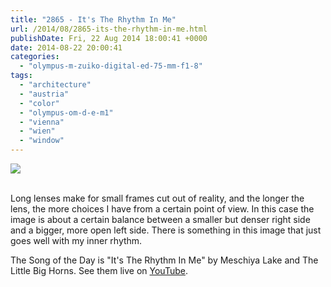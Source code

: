 ```yaml
---
title: "2865 - It's The Rhythm In Me"
url: /2014/08/2865-its-the-rhythm-in-me.html
publishDate: Fri, 22 Aug 2014 18:00:41 +0000
date: 2014-08-22 20:00:41
categories: 
  - "olympus-m-zuiko-digital-ed-75-mm-f1-8"
tags: 
  - "architecture"
  - "austria"
  - "color"
  - "olympus-om-d-e-m1"
  - "vienna"
  - "wien"
  - "window"
---
```

<div class="container">
<div class="center"><a target="_blank" href="https://d25zfm9zpd7gm5.cloudfront.net/1200x1200/2014/20140729_170551_lr.jpg"><img src="https://d25zfm9zpd7gm5.cloudfront.net/0600x0600/2014/20140729_170551_lr.jpg" /></a></div>
</div>
<br />

Long lenses make for small frames cut out of reality, and the longer the lens, the more choices I have from a certain point of view. In this case the image is about a certain balance between a smaller but denser right side and a bigger, more open left side. There is something in this image that just goes well with my inner rhythm.

The Song of the Day is "It's The Rhythm In Me" by Meschiya Lake and The Little Big Horns. See them live on <a href="https://www.youtube.com/watch?v=zXR8guXVLr8" target="_blank">YouTube</a>.
